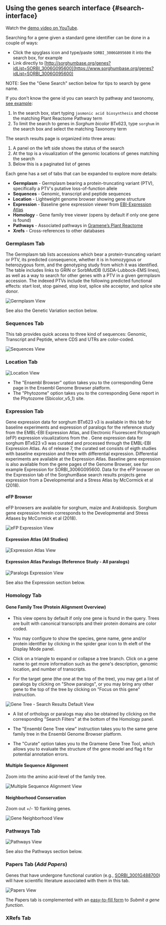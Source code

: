 ## Using the genes search interface {#search-interface}

Watch the [demo video on YouTube](https://www.youtube.com/watch?v=nnAEnA9qTMY&t=2s).

Searching for a gene given a standard gene identifier can be done in a couple of ways:
- Click the spyglass icon and type/paste `SORBI_3006G095600` it into the search box, for example
- Link directly to [http://sorghumbase.org/genes?idList=SORBI_3006G095600](https://www.sorghumbase.org/genes?idList=SORBI_3006G095600)

NOTE: See the "Gene Search" section below for tips to search by gene name.

If you don't know the gene id you can search by pathway and taxonomy, [see example](https://www.sorghumbase.org/genes?filters={%22status%22:%22init%22,%22operation%22:%22AND%22,%22negate%22:false,%22marked%22:false,%22leftIdx%22:0,%22rightIdx%22:5,%22children%22:[{%22fq_field%22:%22pathways__ancestors%22,%22fq_value%22:%221119332%22,%22name%22:%22Jasmonic%20acid%20biosynthesis%22,%22category%22:%22Plant%20Reactome%20Pathway%22,%22leftIdx%22:1,%22rightIdx%22:2,%22negate%22:false,%22showMenu%22:false,%22marked%22:false},{%22fq_field%22:%22taxonomy__ancestors%22,%22fq_value%22:%224558%22,%22name%22:%22Sorghum%20BTx623%22,%22category%22:%22Taxonomy%22,%22leftIdx%22:3,%22rightIdx%22:4,%22negate%22:false,%22showMenu%22:false,%22marked%22:true}],%22showMarked%22:true,%22showMenu%22:false,%22moveCopyMode%22:%22%22,%22searchOffset%22:0,%22rows%22:20}&genomes=):

1. In the search box, start typing `jasmonic acid biosynthesis` and choose the matching Plant Reactome Pathway term
2. To limit the search to genes in *Sorghum bicolor* BTx623, type `sorghum` in the search box and select the matching Taxonomy term

The search results page is organized into three areas:

1. A panel on the left side shows the status of the search
2. At the top is a visualization of the genomic locations of genes matching the search
3. Below this is a paginated list of genes

Each gene has a set of tabs that can be expanded to explore more details:

- **Germplasm** - Germplasm bearing a protein-truncating variant (PTV), specifically a PTV's putative loss-of-function allele
- **Sequences** - Genomic, transcript and peptide sequences
- **Location** - Lightweight genome browser showing gene structure
- **Expression** - Baseline gene expression viewer from [EBI-Expression Atlas](https://www.ebi.ac.uk/gxa)
- **Homology** - Gene family tree viewer (opens by default if only one gene is found)
- **Pathways** - Associated pathways in [Gramene’s Plant Reactome](https://plantreactome.gramene.org)
- **Xrefs** - Cross-references to other databases


### Germplasm Tab

The Germplasm tab lists accessions which bear a protein-truncating variant  or PTV, its predicted consequence, whether it is in homozygous or heterozygous form, and the genotyping study from which it was identified. The table includes links to GRIN or SorbMutDB (USDA-Lubbock-EMS lines), as well as a way to search for other genes with a PTV in a given germplasm accession. The indexed PTVs include the following predicted functional effects: start lost, stop gained, stop lost, splice site acceptor, and splice site donor.

![Germplasm View](images/germplasm_search.png)

See also the Genetic Variation section below.


### Sequences Tab

This tab provides quick access to three kind of sequences: Genomic, Transcript and Peptide, where CDS and UTRs are color-coded.

![Sequences View](images/sequences_search.png)


### Location Tab

![Location View](images/location_search.png)

- The "Ensembl Browser" option takes you to the corresponding Gene page in the Ensembl Genome Browser platform.
- The "Phytozome" option takes you to the corresponding Gene report in the Phytozome (Sbicolor_v5_1) site. 

### Expression Tab

Gene expression data for sorghum BTx623 v3 is available in this tab for baseline experiments and expression of paralogs for the reference study from the EMBL-EBI Expression Atlas, and Electronic Fluorescent Pictograph (eFP) expression visualizations from the .
Gene expression data for sorghum BTx623 v3 was curated and processed through the EMBL-EBI Expression Atlas. As of release 7, the curated set consists of eigth studies with baseline expression and three with differential expression. Differential experiments are available at the Expression Atlas. Baseline gene expression is also available from the gene pages of the Genome Browser, see for example Expression for SORBI_3006G095600. Data for the eFP browser on the Expression tab of the SorghumBase search results projects gene expression from a Developmental and a Stress Atlas by McCormick et al (2018).

#### eFP Browser

eFP browsers are available for sorghum, maize and Arabidopsis. Sorghum gene expression herein corresponds to the Developmental and Stress Atlases by McCormick et al (2018).

![eFP Expression View](images/efp_search.png)


#### Expression Atlas (All Studies)


![Expression Atlas View](images/expression_search.png)


#### Expression Atlas Paralogs (Reference Study - All paralogs)

![Paralogs Expression View](images/paralogs_search.png)


See also the Expression section below.


### Homology Tab

#### Gene Family Tree (Protein Alignment Overview)

- This view opens by default if only one gene is found in the query. Trees are built with canonical transcripts and their protein domains are color coded. 

- You may configure to show the species, gene name, gene and/or protein identifier by clicking in the spider gear icon to th eleft of the Display Mode panel. 

- Click on a triangle to expand or collapse a tree branch. Click on a gene name to get more information such as the gene's description, genomic location, and number of transcripts. 

- For the target gene (the one at the top of the tree), you may get a list of paralogs by clicking on "Show paralogs", or you may bring any other gene to the top of the tree by clicking on "Focus on this gene" instruction. 

![Gene Tree - Search Results Default View](images/default_search_tree.png)

- A list of orthologs or paralogs may also be obtained by clicking on the corresponding "Search Filters" at the bottom of the Homology panel. 

- The "Ensembl Gene Tree view" instruction takes you to the same gene family tree in the Ensembl Genome Browser platform. 

- The "Curate" option takes you to the Gramene Gene Tree Tool, which allows you to evaluate the structure of the gene model and flag it for potential annotation errors.


#### Multiple Sequence Alignment

Zoom into the amino acid-level of the family tree.

![Multiple Sequence Alignment View](images/aa_alignment_search.png)

 
#### Neighborhood Conservation

Zoom out +/- 10 flanking genes.

![Gene Neighborhood View](images/gene_neighborhood_search.png)


### Pathways Tab


![Pathways View](images/pathways_search.png)

See also the Pathways section below.


### Papers Tab (_Add Papers_)

Genes that have undergone functional curation (e.g., [SORBI_3001G488700](http://sorghumbase.org/genes?idList=SORBI_3001G488700)) will have scientific literature associated with them in this tab. 

![Papers View](images/papers_search.png)

The Papers tab is complemented with an [easy-to-fill form](https://docs.google.com/forms/d/e/1FAIpQLSey-xPyTysdd9c2phXT6kcbjEDeCppG4dLG7LjZCeLpx_KGog/viewform) to _Submit a gene function_. 


### XRefs Tab


